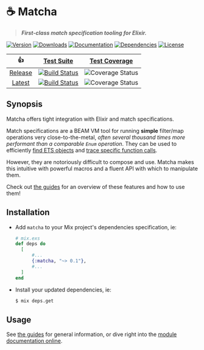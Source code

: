 # ☕️ Matcha

> **_First-class match specification tooling for Elixir._**

[![Version][hex-version-badge]][hex]
[![Downloads][hex-downloads-badge]][hex]
[![Documentation][docs-badge]][docs]
[![Dependencies][deps-badge]][deps]
[![License][hex-license-badge]][hex]

|         👍         |                  [Test Suite][suite]                  |         [Test Coverage][coverage]          |
| :----------------: | :---------------------------------------------------: | :----------------------------------------: |
| [Release][release] | [![Build Status][release-suite-badge]][release-suite] | ![Coverage Status][release-coverage-badge] |
|  [Latest][latest]  |  [![Build Status][latest-suite-badge]][latest-suite]  | ![Coverage Status][latest-coverage-badge]  |

## Synopsis

Matcha offers tight integration with Elixir and match specifications.

Match specifications are a BEAM VM tool for running **simple** filter/map operations very close-to-the-metal, _often several thousand times more performant than a comparable `Enum` operation_. They can be used to efficiently [find ETS objects][ets-select] and [trace specific function calls][dbg-tp].

However, they are notoriously difficult to compose and use. Matcha makes this intuitive with powerful macros and a fluent API with which to manipulate them.

Check out [the guides][guides-overview] for an overview of these features and how to use them!

## Installation

- Add `matcha` to your Mix project's dependencies specification, ie:

  ```ex
  # mix.exs
  def deps do
    [
        #...
        {:matcha, "~> 0.1"},
        #...
    ]
  end
  ```

- Install your updated dependencies, ie:

  ```sh
  $ mix deps.get
  ```

## Usage

See [the guides][guides-overview] for general information, or dive right into the [module documentation online][docs].

<!-- Links -->

[hex]: https://hex.pm/packages/matcha
[hex-version-badge]: https://img.shields.io/hexpm/v/matcha.svg?maxAge=86400&style=flat-square
[hex-downloads-badge]: https://img.shields.io/hexpm/dt/matcha.svg?maxAge=86400&style=flat-square
[hex-license-badge]: https://img.shields.io/badge/license-MIT-7D26CD.svg?maxAge=86400&style=flat-square

<!-- [docs-badge]: https://inch-ci.org/github/christhekeele/matcha.svg?branch=release&style=flat-square -->

[docs-badge]: https://img.shields.io/badge/documentation-online-purple?maxAge=86400&style=flat-square
[deps]: https://hex.pm/packages/matcha
[deps-badge]: https://img.shields.io/badge/dependencies-none-blue?maxAge=86400&style=flat-square
[suite]: https://github.com/christhekeele/matcha/actions?query=workflow%3A%22Test+Suite%22
[coverage]: https://coveralls.io/github/christhekeele/matcha
[release]: https://github.com/christhekeele/matcha/tree/release
[release-suite]: https://github.com/christhekeele/matcha/actions?query=workflow%3A%22Test+Suite%22+branch%3Arelease
[release-suite-badge]: https://img.shields.io/github/checks-status/christhekeele/matcha/release.svg?maxAge=86400&style=flat-square
[release-coverage-badge]: https://img.shields.io/coveralls/christhekeele/matcha/release.svg?maxAge=86400&style=flat-square
[latest]: https://github.com/christhekeele/matcha/tree/latest
[latest-suite]: https://github.com/christhekeele/matcha/actions?query=workflow%3A%22Test+Suite%22+branch%3Alatest
[latest-suite-badge]: https://img.shields.io/github/checks-status/christhekeele/matcha/latest.svg?maxAge=86400&style=flat-square
[latest-coverage-badge]: https://img.shields.io/coveralls/christhekeele/matcha/latest.svg?maxAge=86400&style=flat-square
[docs]: https://hexdocs.pm/matcha/index.html
[guides-overview]: overview.html#content
[ets-select]: https://erlang.org/doc/man/ets.html#select-2
[dbg-tp]: https://erlang.org/doc/man/dbg.html#tp-2
